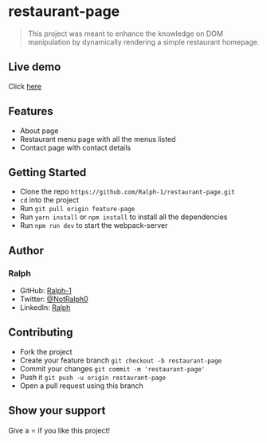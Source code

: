 # restaurant-page

> This project was meant to enhance the knowledge on DOM manipulation by
> dynamically rendering a simple restaurant homepage.

## Live demo

Click [here]()

## Features

- About page
- Restaurant menu page with all the menus listed
- Contact page with contact details

## Getting Started

- Clone the repo `https://github.com/Ralph-1/restaurant-page.git`
- `cd` into the project
- Run `git pull origin feature-page`
- Run `yarn install` or `npm install` to install all the dependencies
- Run `npm run dev` to start the webpack-server

## Author

### Ralph

- GitHub: [Ralph-1](https://github.com/Ralph-1)
- Twitter: [@NotRalph0](https://twitter.com/NotRalph0)
- LinkedIn: [Ralph](https://www.linkedin.com/in/ralph-oburu/)

## Contributing

- Fork the project
- Create your feature branch `git checkout -b restaurant-page`
- Commit your changes `git commit -m 'restaurant-page'`
- Push it `git push -u origin restaurant-page`
- Open a pull request using this branch

## Show your support

Give a ⭐️ if you like this project!